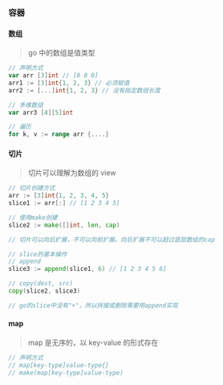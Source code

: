 ### 容器

#### 数组

> go 中的数组是值类型

```go
// 声明方式
var arr [3]int // [0 0 0]
arr1 := [3]int{1, 2, 3} // 必须赋值
arr2 := [...]int{1, 2, 3} // 没有指定数组长度

// 多维数组
var arr3 [4][5]int

// 遍历
for k, v := range arr {....}
```

#### 切片

> 切片可以理解为数组的 view

```go
// 切片创建方式
arr := [3]int{1, 2, 3, 4, 5}
slice1 := arr[:] // [1 2 3 4 5]

// 使用make创建
slice2 := make([]int, len, cap)

// 切片可以向后扩展，不可以向前扩展。向后扩展不可以超过底层数组的cap

// slice的基本操作
// append
slice3 := append(slice1, 6) // [1 2 3 4 5 6]

// copy(dest, src)
copy(slice2, slice3)

// go的slice中没有"+"，所以拼接或删除需要用append实现
```

#### map

> map 是无序的，以 key-value 的形式存在

```go
// 声明方式
// map[key-type]value-type{}
// make(map[key-type]value-type)
```
